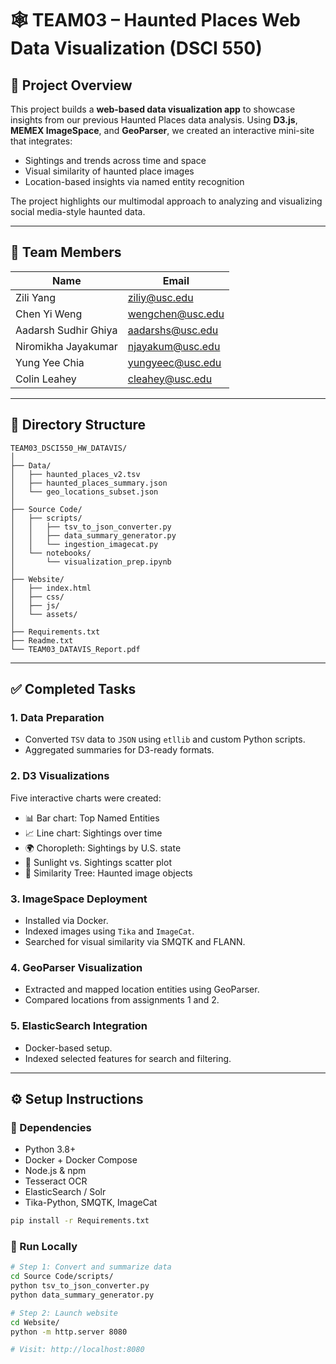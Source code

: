 # 🕸️ TEAM03 – Haunted Places Web Data Visualization (DSCI 550)

## 📌 Project Overview

This project builds a **web-based data visualization app** to showcase insights from our previous Haunted Places data analysis. Using **D3.js**, **MEMEX ImageSpace**, and **GeoParser**, we created an interactive mini-site that integrates:

- Sightings and trends across time and space
- Visual similarity of haunted place images
- Location-based insights via named entity recognition

The project highlights our multimodal approach to analyzing and visualizing social media-style haunted data.

---

## 👥 Team Members

| Name                 | Email              |
|----------------------|--------------------|
| Zili Yang            | ziliy@usc.edu      |
| Chen Yi Weng         | wengchen@usc.edu   |
| Aadarsh Sudhir Ghiya | aadarshs@usc.edu   |
| Niromikha Jayakumar  | njayakum@usc.edu   |
| Yung Yee Chia        | yungyeec@usc.edu   |
| Colin Leahey         | cleahey@usc.edu    |

---

## 📂 Directory Structure

```
TEAM03_DSCI550_HW_DATAVIS/
│
├── Data/
│   ├── haunted_places_v2.tsv
│   ├── haunted_places_summary.json
│   └── geo_locations_subset.json
│
├── Source Code/
│   ├── scripts/
│   │   ├── tsv_to_json_converter.py
│   │   ├── data_summary_generator.py
│   │   └── ingestion_imagecat.py
│   └── notebooks/
│       └── visualization_prep.ipynb
│
├── Website/
│   ├── index.html
│   ├── css/
│   ├── js/
│   └── assets/
│
├── Requirements.txt
├── Readme.txt
└── TEAM03_DATAVIS_Report.pdf
```

---

## ✅ Completed Tasks

### 1. Data Preparation
- Converted `TSV` data to `JSON` using `etllib` and custom Python scripts.
- Aggregated summaries for D3-ready formats.

### 2. D3 Visualizations
Five interactive charts were created:
- 📊 Bar chart: Top Named Entities
- 📈 Line chart: Sightings over time
- 🌍 Choropleth: Sightings by U.S. state
- 🔦 Sunlight vs. Sightings scatter plot
- 🌲 Similarity Tree: Haunted image objects

### 3. ImageSpace Deployment
- Installed via Docker.
- Indexed images using `Tika` and `ImageCat`.
- Searched for visual similarity via SMQTK and FLANN.

### 4. GeoParser Visualization
- Extracted and mapped location entities using GeoParser.
- Compared locations from assignments 1 and 2.

### 5. ElasticSearch Integration
- Docker-based setup.
- Indexed selected features for search and filtering.

---

## ⚙️ Setup Instructions

### 🔧 Dependencies

- Python 3.8+
- Docker + Docker Compose
- Node.js & npm
- Tesseract OCR
- ElasticSearch / Solr
- Tika-Python, SMQTK, ImageCat

```bash
pip install -r Requirements.txt
```

### 🚀 Run Locally

```bash
# Step 1: Convert and summarize data
cd Source Code/scripts/
python tsv_to_json_converter.py
python data_summary_generator.py

# Step 2: Launch website
cd Website/
python -m http.server 8080

# Visit: http://localhost:8080
```
